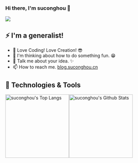 ### Hi there, I'm suconghou 👋


![](https://komarev.com/ghpvc/?username=suconghou)

## ⚡ I'm a generalist!

- 🌈 Love Coding! Love Creation! 😎
- 🤔 I'm thinking about how to do something fun. 😁
- 💬 Talk me about your idea. ✨ 
- 📫 How to reach me. [blog.suconghou.cn](https://blog.suconghou.cn)

## 🔧 Technologies & Tools


<img height="200px" alt="suconghou's Top Langs" src="https://github-readme-stats.vercel.app/api/top-langs/?username=suconghou&hide_border=true&hide=html" /><img height="200px" alt="suconghou's Github Stats" src="https://github-readme-stats.vercel.app/api?username=suconghou&show_icons=true&hide_border=true&count_private=true" />
